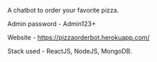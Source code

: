 A chatbot to order your favorite pizza. 

Admin password - Admin123+

Website - https://pizzaorderbot.herokuapp.com/

Stack used - ReactJS, NodeJS, MongoDB.
